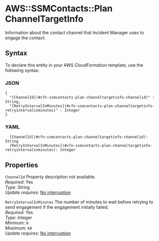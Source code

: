 # AWS::SSMContacts::Plan ChannelTargetInfo<a name="aws-properties-ssmcontacts-plan-channeltargetinfo"></a>

Information about the contact channel that Incident Manager uses to engage the contact\.

## Syntax<a name="aws-properties-ssmcontacts-plan-channeltargetinfo-syntax"></a>

To declare this entity in your AWS CloudFormation template, use the following syntax:

### JSON<a name="aws-properties-ssmcontacts-plan-channeltargetinfo-syntax.json"></a>

```
{
  "[ChannelId](#cfn-ssmcontacts-plan-channeltargetinfo-channelid)" : String,
  "[RetryIntervalInMinutes](#cfn-ssmcontacts-plan-channeltargetinfo-retryintervalinminutes)" : Integer
}
```

### YAML<a name="aws-properties-ssmcontacts-plan-channeltargetinfo-syntax.yaml"></a>

```
  [ChannelId](#cfn-ssmcontacts-plan-channeltargetinfo-channelid): String
  [RetryIntervalInMinutes](#cfn-ssmcontacts-plan-channeltargetinfo-retryintervalinminutes): Integer
```

## Properties<a name="aws-properties-ssmcontacts-plan-channeltargetinfo-properties"></a>

`ChannelId`  <a name="cfn-ssmcontacts-plan-channeltargetinfo-channelid"></a>
Property description not available\.  
*Required*: Yes  
*Type*: String  
*Update requires*: [No interruption](https://docs.aws.amazon.com/AWSCloudFormation/latest/UserGuide/using-cfn-updating-stacks-update-behaviors.html#update-no-interrupt)

`RetryIntervalInMinutes`  <a name="cfn-ssmcontacts-plan-channeltargetinfo-retryintervalinminutes"></a>
The number of minutes to wait before retrying to send engagement if the engagement initially failed\.  
*Required*: Yes  
*Type*: Integer  
*Minimum*: `0`  
*Maximum*: `60`  
*Update requires*: [No interruption](https://docs.aws.amazon.com/AWSCloudFormation/latest/UserGuide/using-cfn-updating-stacks-update-behaviors.html#update-no-interrupt)